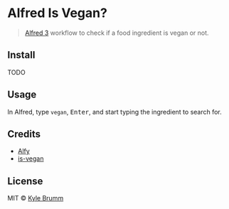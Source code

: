 # Alfred Is Vegan?

> [Alfred 3](https://www.alfredapp.com/) workflow to check if a food ingredient is vegan or not.


## Install

TODO

<!-- ```
$ npm install --global alfred-is-vegan
```

*Requires [Node.js](https://nodejs.org) 4+ and the Alfred [Powerpack](https://www.alfredapp.com/powerpack/).* -->


## Usage

In Alfred, type `vegan`, <kbd>Enter</kbd>, and start typing the ingredient to search for.


## Credits

- [Alfy](https://github.com/sindresorhus/alfy)
- [is-vegan](https://github.com/hmontazeri/is-vegan)


## License

MIT &copy; [Kyle Brumm](http://kylebrumm.com)
